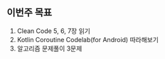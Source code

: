 ## 이번주 목표

1. Clean Code 5, 6, 7장 읽기
2. Kotlin Coroutine Codelab(for Android) 따라해보기
3. 알고리즘 문제풀이 3문제